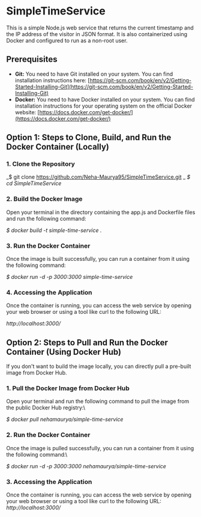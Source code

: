 # SimpleTimeService
This is a simple Node.js web service that returns the current timestamp and the IP address of the visitor in JSON format. It is also containerized using Docker and configured to run as a non-root user.

## Prerequisites
* **Git:** You need to have Git installed on your system. You can find installation instructions here: [https://git-scm.com/book/en/v2/Getting-Started-Installing-Git](https://git-scm.com/book/en/v2/Getting-Started-Installing-Git)
* **Docker:** You need to have Docker installed on your system. You can find installation instructions for your operating system on the official Docker website: [https://docs.docker.com/get-docker/](https://docs.docker.com/get-docker/)

## Option 1:  Steps to Clone, Build, and Run the Docker Container (Locally)
### 1. Clone the Repository
_$ git clone https://github.com/Neha-Maurya95/SimpleTimeService.git \_
_$ cd SimpleTimeService_

### 2. Build the Docker Image
Open your terminal in the directory containing the app.js and Dockerfile files and run the following command:

_$ docker build -t simple-time-service ._

### 3. Run the Docker Container
Once the image is built successfully, you can run a container from it using the following command:

_$ docker run -d -p 3000:3000 simple-time-service_

### 4. Accessing the Application
Once the container is running, you can access the web service by opening your web browser or using a tool like curl to the following URL:

_http://localhost:3000/_

## Option 2: Steps to Pull and Run the Docker Container (Using Docker Hub)
If you don't want to build the image locally, you can directly pull a pre-built image from Docker Hub.

### 1. Pull the Docker Image from Docker Hub
Open your terminal and run the following command to pull the image from the public Docker Hub registry:\

_$ docker pull nehamaurya/simple-time-service_

### 2. Run the Docker Container
Once the image is pulled successfully, you can run a container from it using the following command:\

_$ docker run -d -p 3000:3000 nehamaurya/simple-time-service_

### 3. Accessing the Application
Once the container is running, you can access the web service by opening your web browser or using a tool like curl to the following URL:
_http://localhost:3000/_

